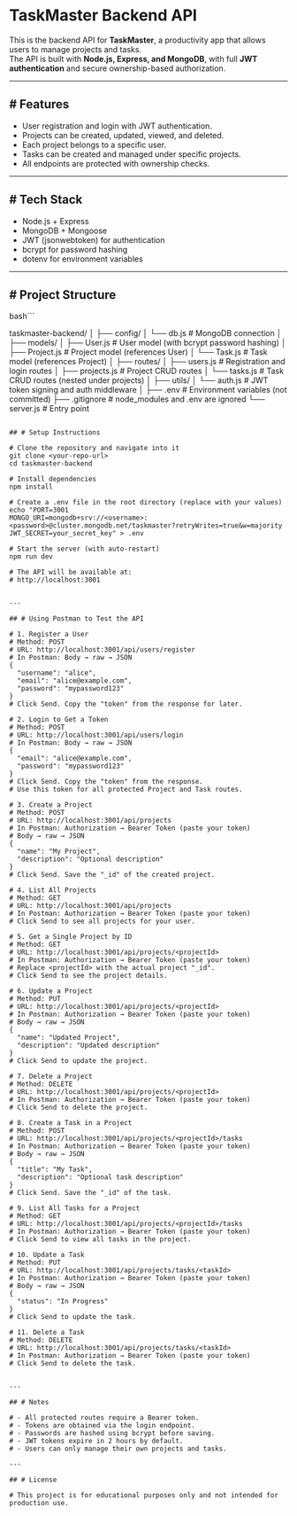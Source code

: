 # TaskMaster Backend API

This is the backend API for **TaskMaster**, a productivity app that allows users to manage projects and tasks.  
The API is built with **Node.js, Express, and MongoDB**, with full **JWT authentication** and secure ownership-based authorization.

---

## # Features
- User registration and login with JWT authentication.
- Projects can be created, updated, viewed, and deleted.
- Each project belongs to a specific user.
- Tasks can be created and managed under specific projects.
- All endpoints are protected with ownership checks.

---

## # Tech Stack
- Node.js + Express
- MongoDB + Mongoose
- JWT (jsonwebtoken) for authentication
- bcrypt for password hashing
- dotenv for environment variables

---

## # Project Structure


bash```

taskmaster-backend/
│
├── config/
│ └── db.js # MongoDB connection
│
├── models/
│ ├── User.js # User model (with bcrypt password hashing)
│ ├── Project.js # Project model (references User)
│ └── Task.js # Task model (references Project)
│
├── routes/
│ ├── users.js # Registration and login routes
│ ├── projects.js # Project CRUD routes
│ └── tasks.js # Task CRUD routes (nested under projects)
│
├── utils/
│ └── auth.js # JWT token signing and auth middleware
│
├── .env # Environment variables (not committed)
├── .gitignore # node_modules and .env are ignored
└── server.js # Entry point

```

## # Setup Instructions

# Clone the repository and navigate into it
git clone <your-repo-url>
cd taskmaster-backend

# Install dependencies
npm install

# Create a .env file in the root directory (replace with your values)
echo "PORT=3001
MONGO_URI=mongodb+srv://<username>:<password>@cluster.mongodb.net/taskmaster?retryWrites=true&w=majority
JWT_SECRET=your_secret_key" > .env

# Start the server (with auto-restart)
npm run dev

# The API will be available at:
# http://localhost:3001


---

## # Using Postman to Test the API

# 1. Register a User
# Method: POST
# URL: http://localhost:3001/api/users/register
# In Postman: Body → raw → JSON
{
  "username": "alice",
  "email": "alice@example.com",
  "password": "mypassword123"
}
# Click Send. Copy the "token" from the response for later.

# 2. Login to Get a Token
# Method: POST
# URL: http://localhost:3001/api/users/login
# In Postman: Body → raw → JSON
{
  "email": "alice@example.com",
  "password": "mypassword123"
}
# Click Send. Copy the "token" from the response.
# Use this token for all protected Project and Task routes.

# 3. Create a Project
# Method: POST
# URL: http://localhost:3001/api/projects
# In Postman: Authorization → Bearer Token (paste your token)
# Body → raw → JSON
{
  "name": "My Project",
  "description": "Optional description"
}
# Click Send. Save the "_id" of the created project.

# 4. List All Projects
# Method: GET
# URL: http://localhost:3001/api/projects
# In Postman: Authorization → Bearer Token (paste your token)
# Click Send to see all projects for your user.

# 5. Get a Single Project by ID
# Method: GET
# URL: http://localhost:3001/api/projects/<projectId>
# In Postman: Authorization → Bearer Token (paste your token)
# Replace <projectId> with the actual project "_id".
# Click Send to see the project details.

# 6. Update a Project
# Method: PUT
# URL: http://localhost:3001/api/projects/<projectId>
# In Postman: Authorization → Bearer Token (paste your token)
# Body → raw → JSON
{
  "name": "Updated Project",
  "description": "Updated description"
}
# Click Send to update the project.

# 7. Delete a Project
# Method: DELETE
# URL: http://localhost:3001/api/projects/<projectId>
# In Postman: Authorization → Bearer Token (paste your token)
# Click Send to delete the project.

# 8. Create a Task in a Project
# Method: POST
# URL: http://localhost:3001/api/projects/<projectId>/tasks
# In Postman: Authorization → Bearer Token (paste your token)
# Body → raw → JSON
{
  "title": "My Task",
  "description": "Optional task description"
}
# Click Send. Save the "_id" of the task.

# 9. List All Tasks for a Project
# Method: GET
# URL: http://localhost:3001/api/projects/<projectId>/tasks
# In Postman: Authorization → Bearer Token (paste your token)
# Click Send to view all tasks in the project.

# 10. Update a Task
# Method: PUT
# URL: http://localhost:3001/api/projects/tasks/<taskId>
# In Postman: Authorization → Bearer Token (paste your token)
# Body → raw → JSON
{
  "status": "In Progress"
}
# Click Send to update the task.

# 11. Delete a Task
# Method: DELETE
# URL: http://localhost:3001/api/projects/tasks/<taskId>
# In Postman: Authorization → Bearer Token (paste your token)
# Click Send to delete the task.


---

## # Notes

# - All protected routes require a Bearer token.
# - Tokens are obtained via the login endpoint.
# - Passwords are hashed using bcrypt before saving.
# - JWT tokens expire in 2 hours by default.
# - Users can only manage their own projects and tasks.

---

## # License

# This project is for educational purposes only and not intended for production use.